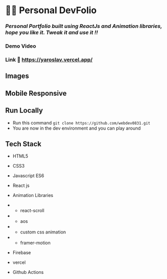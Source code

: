 # 👨‍💻 Personal DevFolio

### _Personal Portfolio built using ReactJs and Animation libraries, hope you like it. Tweak it and use it !!_

### Demo Video

### Link :link: https://yaroslav.vercel.app/

## Images

<!-- <img src='./project_images/portfolio.png/' /> -->

## Mobile Responsive

<!-- <img src='./project_images/mobile.png/' /> -->

## Run Locally

- Run this command `git clone https://github.com/webdev0831.git`
- You are now in the dev environment and you can play around

## Tech Stack

- HTML5
- CSS3
- Javascript ES6
- React js

- Animation Libraries
- - react-scroll
- - aos
- - custom css animation
- - framer-motion

- Firebase
- vercel
- Github Actions
